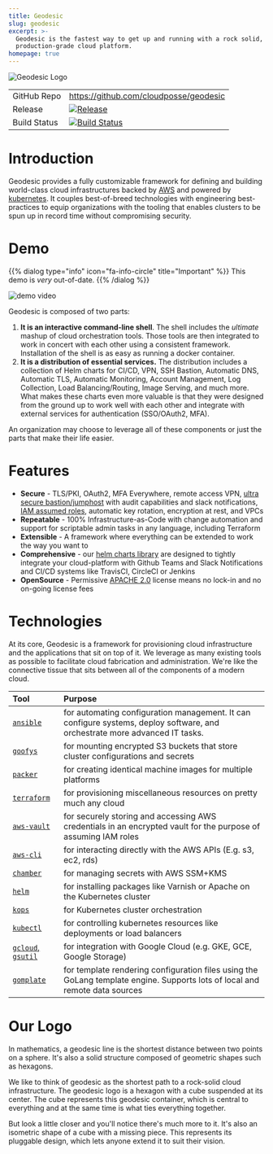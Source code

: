 ```yaml
---
title: Geodesic
slug: geodesic
excerpt: >-
  Geodesic is the fastest way to get up and running with a rock solid,
  production-grade cloud platform.
homepage: true
---
```


![Geodesic Logo](/assets/638d917-geodesic-small.png)

|              |                                                                                                                              |
|:-------------|:-----------------------------------------------------------------------------------------------------------------------------|
| GitHub Repo  | <https://github.com/cloudposse/geodesic>                                                                                     |
| Release      | [![Release](https://img.shields.io/github/release/cloudposse/geodesic.svg)](https://github.com/cloudposse/geodesic/releases) |
| Build Status | [![Build Status](https://travis-ci.org/cloudposse/geodesic.svg?branch=master)](https://travis-ci.org/cloudposse/geodesic)    |

# Introduction

Geodesic provides a fully customizable framework for defining and building world-class cloud infrastructures backed by [AWS](https://aws.amazon.com/) and powered by [kubernetes](https://kubernetes.io/). It couples best-of-breed technologies with engineering best-practices to equip organizations with the tooling that enables clusters to be spun up in record time without compromising security.

# Demo

{{% dialog type="info" icon="fa-info-circle" title="Important" %}} This demo is *very* out-of-date. {{% /dialog %}}

![demo video](https://media.giphy.com/media/26FmS6BRnPVPo2FDq/source.gif)

Geodesic is composed of two parts:

1. **It is an interactive command-line shell**. The shell includes the _ultimate_ mashup of cloud orchestration tools. Those tools are then integrated to work in concert with each other using a consistent framework. Installation of the shell is as easy as running a docker container.
2. **It is a distribution of essential services.** The distribution includes a collection of Helm charts for CI/CD, VPN, SSH Bastion, Automatic DNS, Automatic TLS, Automatic Monitoring, Account Management, Log Collection, Load Balancing/Routing, Image Serving, and much more. What makes these charts even more valuable is that they were designed from the ground up to work well with each other and integrate with external services for authentication (SSO/OAuth2, MFA).

An organization may choose to leverage all of these components or just the parts that make their life easier.

# Features

- **Secure** - TLS/PKI, OAuth2, MFA Everywhere, remote access VPN, [ultra secure bastion/jumphost](https://github.com/cloudposse/bastion) with audit capabilities and slack notifications, [IAM assumed roles](https://github.com/99designs/aws-vault/), automatic key rotation, encryption at rest, and VPCs
- **Repeatable** - 100% Infrastructure-as-Code with change automation and support for scriptable admin tasks in any language, including Terraform
- **Extensible** - A framework where everything can be extended to work the way you want to
- **Comprehensive** - our [helm charts library](https://github.com/cloudposse/charts) are designed to tightly integrate your cloud-platform with Github Teams and Slack Notifications and CI/CD systems like TravisCI, CircleCI or Jenkins
- **OpenSource** - Permissive [APACHE 2.0](https://github.com/cloudposse/geodesic/blob/master/LICENSE) license means no lock-in and no on-going license fees

# Technologies

At its core, Geodesic is a framework for provisioning cloud infrastructure and the applications that sit on top of it. We leverage as many existing tools as possible to facilitate cloud fabrication and administration. We're like the connective tissue that sits between all of the components of a modern cloud.

| Tool                                                                 | Purpose                                                                                                                     |
|:-------------------------------------------------------------------- |:--------------------------------------------------------------------------------------------------------------------------- |
| [`ansible`](http://docs.ansible.com/ansible/latest/index.html)       | for automating configuration management. It can configure systems, deploy software, and orchestrate more advanced IT tasks. |
| [`goofys`](https://github.com/kahing/goofys/)                        | for mounting encrypted S3 buckets that store cluster configurations and secrets                                             |
| [`packer`](https://github.com/hashicorp/packer/)                     | for creating identical machine images for multiple platforms                                                                |
| [`terraform`](https://github.com/hashicorp/terraform/)               | for provisioning miscellaneous resources on pretty much any cloud                                                           |
| [`aws-vault`](https://github.com/99designs/aws-vault)                | for securely storing and accessing AWS credentials in an encrypted vault for the purpose of assuming IAM roles              |
| [`aws-cli`](https://github.com/aws/aws-cli/)                         | for interacting directly with the AWS APIs (E.g. s3, ec2, rds)                                                              |
| [`chamber`](https://github.com/segmentio/chamber)                    | for managing secrets with AWS SSM+KMS                                                                                       |
| [`helm`](https://github.com/kubernetes/helm/)                        | for installing packages like Varnish or Apache on the Kubernetes cluster                                                    |
| [`kops`](https://github.com/kubernetes/kops/)                        | for Kubernetes cluster orchestration                                                                                        |
| [`kubectl`](https://kubernetes.io/docs/user-guide/kubectl-overview/) | for controlling kubernetes resources like deployments or load balancers                                                     |
| [`gcloud`, `gsutil`](https://cloud.google.com/sdk/)                  | for integration with Google Cloud (e.g. GKE, GCE, Google Storage)                                                           |
| [`gomplate`](https://github.com/hairyhenderson/gomplate/)            | for template rendering configuration files using the GoLang template engine. Supports lots of local and remote data sources |

# Our Logo

In mathematics, a geodesic line is the shortest distance between two points on a sphere. It's also a solid structure composed of geometric shapes such as hexagons.

We like to think of geodesic as the shortest path to a rock-solid cloud infrastructure. The geodesic logo is a hexagon with a cube suspended at its center. The cube represents this geodesic container, which is central to everything and at the same time is what ties everything together.

But look a little closer and you'll notice there's much more to it. It's also an isometric shape of a cube with a missing piece. This represents its pluggable design, which lets anyone extend it to suit their vision.
